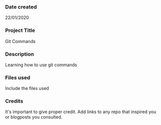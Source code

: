 ### Date created
22/01/2020

### Project Title
Git Commands

### Description
Learning how to use git commands

### Files used
Include the files used

### Credits
It's important to give proper credit. Add links to any repo that inspired you or blogposts you consulted.

